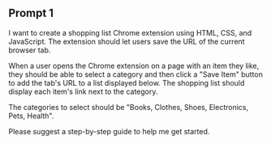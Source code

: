 ## Prompt 1
I want to create a shopping list Chrome extension using HTML, CSS, and JavaScript.
The extension should let users save the URL of the current browser tab.

When a user opens the Chrome extension on a page with an item they like, 
they should be able to select a category and then click a "Save Item" button 
to add the tab's URL to a list displayed below. The shopping list should display 
each item's link next to the category.

The categories to select should be "Books, Clothes, Shoes, Electronics, Pets, Health".

Please suggest a step-by-step guide to help me get started.